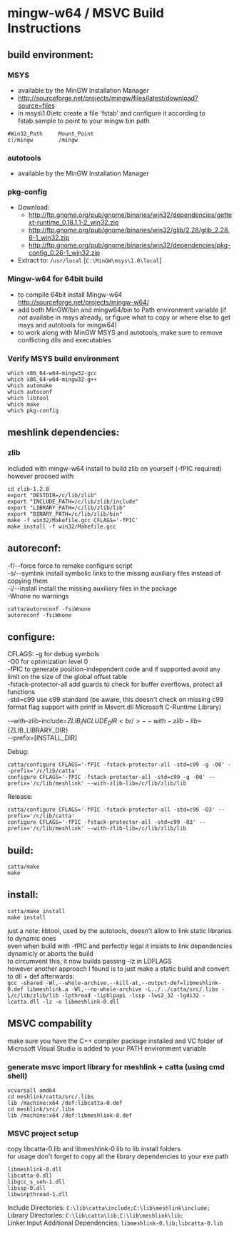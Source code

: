 # mingw-w64 / MSVC Build Instructions

## build environment:

### MSYS
* available by the MinGW Installation Manager
* http://sourceforge.net/projects/mingw/files/latest/download?source=files
* in msys\1.0\etc create a file 'fstab' and configure it according to fstab.sample to point to your mingw bin path
```
#Win32_Path		Mount_Point
c:/mingw		/mingw
```

### autotools
* available by the MinGW Installation Manager

### pkg-config
* Download:
  * http://ftp.gnome.org/pub/gnome/binaries/win32/dependencies/gettext-runtime_0.18.1.1-2_win32.zip
  * http://ftp.gnome.org/pub/gnome/binaries/win32/glib/2.28/glib_2.28.8-1_win32.zip
  * http://ftp.gnome.org/pub/gnome/binaries/win32/dependencies/pkg-config_0.26-1_win32.zip
* Extract to: ``/usr/local`` [``C:\MinGW\msys\1.0\local``]

### Mingw-w64 for 64bit build
* to compile 64bit install Mingw-w64 http://sourceforge.net/projects/mingw-w64/
* add both MinGW/bin and mingw64/bin to Path environment variable (if not availabe in msys already, or figure what to copy or where else to get msys and autotools for mingw64)
* to work along with MinGW MSYS and autotools, make sure to remove conflicting dlls and executables

### Verify MSYS build environment
```
which x86_64-w64-mingw32-gcc
which x86_64-w64-mingw32-g++
which automake
which autoconf
which libtool
which make
which pkg-config
```

## meshlink dependencies:

### zlib
included with mingw-w64 install
to build zlib on yourself (-fPIC required) however proceed with:
```
cd zlib-1.2.8
export "DESTDIR=/c/lib/zlib"
export "INCLUDE_PATH=/c/lib/zlib/include"
export "LIBRARY_PATH=/c/lib/zlib/lib"
export "BINARY_PATH=/c/lib/zlib/bin"
make -f win32/Makefile.gcc CFLAGS='-fPIC'
make install -f win32/Makefile.gcc
```


## autoreconf:
-f/--force   force to remake configure script<br/>
-s/--symlink install symbolic links to the missing auxiliary files instead of copying them<br/>
-i/--install install the missing auxiliary files in the package<br/>
-Wnone       no warnings
```
catta/autoreconf -fsiWnone
autoreconf -fsiWnone
```

## configure:
CFLAGS:
-g for debug symbols<br/>
-O0 for optimization level 0<br/>
-fPIC to generate position-independent code and if supported avoid any limit on the size of the global offset table<br/>
-fstack-protector-all add guards to check for buffer overflows, protect all functions<br/>
-std=c99 use c99 standard (be aware, this doesn't check on missing c99 format flag support with printf in Msvcrt.dll Microsoft C-Runtime Library)<br/>

--with-zlib-include=${ZLIB_INCLUDE_DIR}<br/>
--with-zlib-lib=${ZLIB_LIBRARY_DIR}<br/>
--prefix=[INSTALL_DIR]

Debug:
```
catta/configure CFLAGS='-fPIC -fstack-protector-all -std=c99 -g -O0' --prefix='/c/lib/catta'
configure CFLAGS='-fPIC -fstack-protector-all -std=c99 -g -O0' --prefix='/c/lib/meshlink' --with-zlib-lib=/c/lib/zlib/lib
```
Release:
```
catta/configure CFLAGS='-fPIC -fstack-protector-all -std=c99 -O3' --prefix='/c/lib/catta'
configure CFLAGS='-fPIC -fstack-protector-all -std=c99 -O3' --prefix='/c/lib/meshlink' --with-zlib-lib=/c/lib/zlib/lib
```

## build:
```
catta/make
make
```


## install:
```
catta/make install
make install
```
just a note: libtool, used by the autotools, doesn't allow to link static libraries to dynamic ones<br/>
even when build with -fPIC and perfectly legal it insists to link dependencies dynamicly or aborts the build<br/>
to circumvent this, it now builds passing -lz in LDFLAGS<br/>
however another approach I found is to just make a static build and convert to dll + def afterwards:<br/>
``gcc -shared -Wl,--whole-archive,--kill-at,--output-def=libmeshlink-0.def libmeshlink.a -Wl,--no-whole-archive -L../../catta/src/.libs -L/c/lib/zlib/lib -lpthread -liphlpapi -lssp -lws2_32 -lgdi32 -lcatta.dll -lz -o libmeshlink-0.dll``


## MSVC compability
make sure you have the C++ compiler package installed and VC folder of Microsoft Visual Studio is added to your PATH environment variable

### generate msvc import library for meshlink + catta (using cmd shell)
```
vcvarsall amd64
cd meshlink/catta/src/.libs
lib /machine:x64 /def:libcatta-0.def
cd meshlink/src/.libs
lib /machine:x64 /def:libmeshlink-0.def
```

### MSVC project setup
copy libcatta-0.lib and libmeshlink-0.lib to lib install folders<br/>
for usage don't forget to copy all the library dependencies to your exe path
```
libmeshlink-0.dll
libcatta-0.dll
libgcc_s_seh-1.dll
libssp-0.dll
libwinpthread-1.dll
```
Include Directories: ``C:\lib\catta\include;C:\lib\meshlink\include;``<br/>
Library Directories: ``C:\lib\catta\lib;C:\lib\meshlink\lib;``<br/>
Linker.Input Additional Dependencies: ``libmeshlink-0.lib;libcatta-0.lib``<br/>
